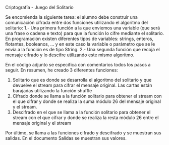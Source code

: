 Criptografía - Juego del Solitario

Se encomienda la siguiente tarea: el alumno debe construir una comunicación cifrada entre dos funciones
utilizando el algoritmo del solitario:
1.- Una primera función a la que enviemos una variable (que será una frase o cadena e texto) para que la
función lo cifre mediante el solitario. En programación existen diferentes tipos de variables: strings,
enteros, flotantes, booleanos, ... y en este caso la variable o parámetro que se le envía a la función es de
tipo String.
2.- Una segunda función que recoja el mensaje cifrado y lo descifre utilizando este mismo algoritmo.

En el código adjunto se especifica con comentarios todos los pasos a seguir. En resumen, he creado 3 diferentes funciones:
1) Solitario que es donde se desarrolla el algoritmo del solitario y que devuelve el stream para cifrar el mensaje original. Las cartas están barajadas utilizando la función shuffle
2) Cifrado donde se llama a la función solitario para obtener el stream con el que cifrar y donde se realiza la suma módulo 26 del mensaje original y el stream.
3) Descifrado en el que se llama a la función solitario para obtener el stream con el que cifrar y donde se realiza la resta módulo 26 entre el mensaje original y el stream

Por último, se llama a las funciones cifrado y descifrado y se muestran sus salidas. En el documento Salidas se muestran sus valores.

